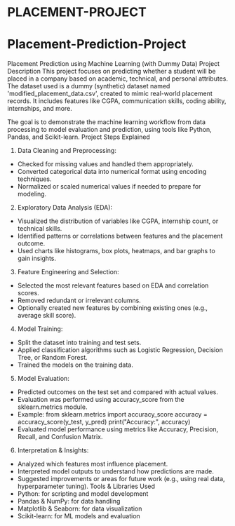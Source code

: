 # PLACEMENT-PROJECT
# Placement-Prediction-Project

Placement Prediction using Machine Learning (with Dummy Data)
Project Description
This project focuses on predicting whether a student will be placed in a company based on academic, technical, and personal attributes. The dataset used is a dummy (synthetic) dataset named 'modified_placement_data.csv', created to mimic real-world placement records. It includes features like CGPA, communication skills, coding ability, internships, and more.

The goal is to demonstrate the machine learning workflow from data processing to model evaluation and prediction, using tools like Python, Pandas, and Scikit-learn.
Project Steps Explained
1. Data Cleaning and Preprocessing:
- Checked for missing values and handled them appropriately.
- Converted categorical data into numerical format using encoding techniques.
- Normalized or scaled numerical values if needed to prepare for modeling.
2. Exploratory Data Analysis (EDA):
- Visualized the distribution of variables like CGPA, internship count, or technical skills.
- Identified patterns or correlations between features and the placement outcome.
- Used charts like histograms, box plots, heatmaps, and bar graphs to gain insights.
3. Feature Engineering and Selection:
- Selected the most relevant features based on EDA and correlation scores.
- Removed redundant or irrelevant columns.
- Optionally created new features by combining existing ones (e.g., average skill score).
4. Model Training:
- Split the dataset into training and test sets.
- Applied classification algorithms such as Logistic Regression, Decision Tree, or Random Forest.
- Trained the models on the training data.
5. Model Evaluation:
- Predicted outcomes on the test set and compared with actual values.
- Evaluation was performed using accuracy_score from the sklearn.metrics module.
- Example:
    from sklearn.metrics import accuracy_score
    accuracy = accuracy_score(y_test, y_pred)
    print("Accuracy:", accuracy)
- Evaluated model performance using metrics like Accuracy, Precision, Recall, and Confusion Matrix.
6. Interpretation & Insights:
- Analyzed which features most influence placement.
- Interpreted model outputs to understand how predictions are made.
- Suggested improvements or areas for future work (e.g., using real data, hyperparameter tuning).
Tools & Libraries Used
- Python: for scripting and model development
- Pandas & NumPy: for data handling
- Matplotlib & Seaborn: for data visualization
- Scikit-learn: for ML models and evaluation

